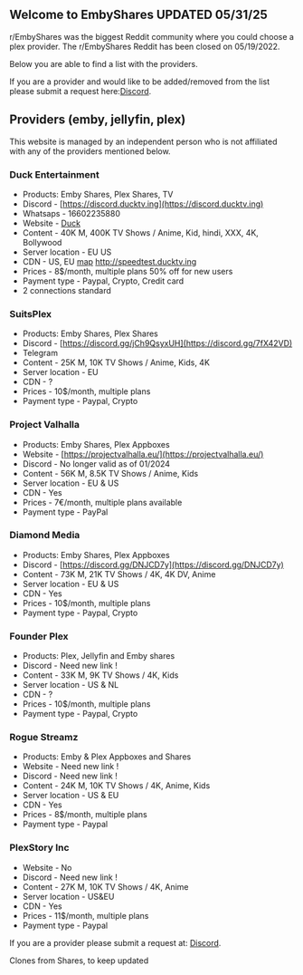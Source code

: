 ## Welcome to EmbyShares UPDATED 05/31/25

r/EmbyShares was the biggest Reddit community where you could choose a plex provider. The r/EmbyShares Reddit has been closed on 05/19/2022.

Below you are able to find a list with the providers.

If you are a provider and would like to be added/removed from the list please submit a request here:[Discord](https://discord.gg/4d9q4cyMbD).

## Providers (emby, jellyfin, plex)
This website is managed by an independent person who is not affiliated with any of the providers mentioned below.

### Duck Entertainment
- Products: Emby Shares, Plex Shares, TV
- Discord - [https://discord.ducktv.ing](https://discord.ducktv.ing)
- Whatsaps - 16602235880
- Website - [Duck](http://www.ducktv.ing)
- Content - 40K M, 400K TV Shows / Anime, Kid, hindi, XXX, 4K, Bollywood 
- Server location - EU  US 
- CDN - US, EU [map](https://media.discordapp.net/attachments/1320516916359598173/1320516917017968690/Screenshot_2024-12-22_at_4.21.40_PM.png?ex=676e7ff7&is=676d2e77&hm=36dbe68d2fde57803455b3dd55c9a3d7a5724c5186176fc2a3568383067b0d3d&)   http://speedtest.ducktv.ing
- Prices - 8$/month, multiple plans  50% off for new users
- Payment type - Paypal, Crypto, Credit card
- 2 connections standard 


### SuitsPlex
- Products: Emby Shares, Plex Shares
- Discord - [https://discord.gg/jCh9QsyxUH](https://discord.gg/7fX42VD)
- Telegram
- Content - 25K M, 10K TV Shows / Anime, Kids, 4K
- Server location - EU
- CDN - ?
- Prices - 10$/month, multiple plans
- Payment type - Paypal, Crypto

### Project Valhalla
- Products: Emby Shares, Plex Appboxes
- Website - [https://projectvalhalla.eu/](https://projectvalhalla.eu/)
- Discord - No longer valid as of 01/2024
- Content - 56K M, 8.5K TV Shows / Anime, Kids
- Server location - EU & US
- CDN - Yes
- Prices - 7€/month, multiple plans available
- Payment type - PayPal 

### Diamond Media
- Products: Emby Shares, Plex Appboxes
- Discord - [https://discord.gg/DNJCD7y](https://discord.gg/DNJCD7y)
- Content - 73K M, 21K TV Shows / 4K, 4K DV, Anime
- Server location - EU & US
- CDN - Yes
- Prices - 10$/month, multiple plans
- Payment type - Paypal, Crypto

### Founder Plex
- Products: Plex, Jellyfin and Emby shares
- Discord - Need new link !
- Content - 33K M, 9K TV Shows / 4K, Kids
- Server location - US & NL
- CDN - ?
- Prices - 10$/month, multiple plans
- Payment type - Paypal, Crypto

### Rogue Streamz
- Products: Emby & Plex Appboxes and Shares
- Website - Need new link !
- Discord -  Need new link !
- Content - 24K M, 10K TV Shows / 4K, Anime, Kids
- Server location - US & EU
- CDN - Yes
- Prices - 8$/month, multiple plans
- Payment type - Paypal

### PlexStory Inc
- Website - No
- Discord -  Need new link !
- Content - 27K M, 10K TV Shows / 4K, Anime 
- Server location - US&EU
- CDN - Yes
- Prices - 11$/month, multiple plans
- Payment type - Paypal

If you are a provider please submit a request at: [Discord](https://discord.gg/4d9q4cyMbD).

Clones from Shares, to keep updated 

